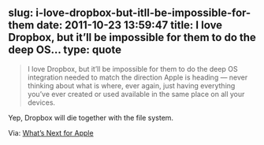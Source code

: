 slug: i-love-dropbox-but-itll-be-impossible-for-them
date: 2011-10-23 13:59:47
title: I love Dropbox, but it’ll be impossible for them to do the deep OS...
type: quote
---

> I love Dropbox, but it’ll be impossible for them to do the deep OS integration needed to match the direction Apple is heading — never thinking about what is where, ever again, just having everything you’ve ever created or used available in the same place on all your devices.

Yep, Dropbox will die together with the file system.

 Via: [What’s Next for Apple](http://ma.tt/2011/10/whats-next-for-apple/)

